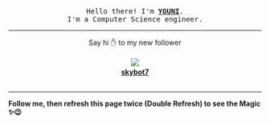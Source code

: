 
<p align='center'>
<samp>
Hello there! I'm <b><a rel='nofollow noopener noreferrer' target='_blank' href='https://github.com/abdelyouni'>YOUNI</a></b>.
<br>I'm a Computer Science engineer.
</samp>
</p>
<hr>
<p align='center'>
<span>Say hi ✋ to my new follower </span></br></br>
<img src='https://avatars3.githubusercontent.com/u/76741485?s=100&amp;v=4'><img src='https://maisonpizza.com/github/abdelyouni/1609911749_img.png' width='1' height='1'><b></br>
<a rel='nofollow noopener noreferrer' target='_blank' href='https://github.com/skybot7'>skybot7</a></b></br></br>
</p>
<hr>
<b>Follow me, then refresh this page twice (Double Refresh) to see the Magic ✨😉</b> 